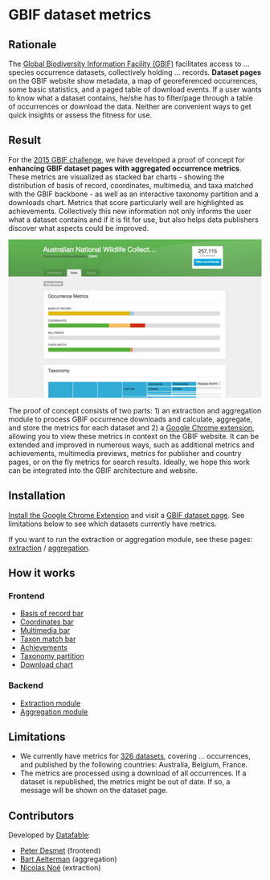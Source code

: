 # GBIF dataset metrics

## Rationale

The [Global Biodiversity Information Facility (GBIF)](http://www.gbif.org) facilitates access to ... species occurrence datasets, collectively holding ... records. **Dataset pages** on the GBIF website show metadata, a map of georeferenced occurrences, some basic statistics, and a paged table of download events. If a user wants to know what a dataset contains, he/she has to filter/page through a table of occurrences or download the data. Neither are convenient ways to get quick insights or assess the fitness for use.

## Result

For the [2015 GBIF challenge](http://gbif.challengepost.com/), we have developed a proof of concept for **enhancing GBIF dataset pages with aggregated occurrence metrics**. These metrics are visualized as stacked bar charts - showing the distribution of basis of record, coordinates, multimedia, and taxa matched with the GBIF backbone - as well as an interactive taxonomy partition and a downloads chart. Metrics that score particularly well are highlighted as achievements. Collectively this new information not only informs the user what a dataset contains and if it is fit for use, but also helps data publishers discover what aspects could be improved.

![Screenshot](documentation/images/screenshot.png)

The proof of concept consists of two parts: 1) an extraction and aggregation module to process GBIF occurrence downloads and calculate, aggregate, and store the metrics for each dataset and 2) a [Google Chrome extension](), allowing you to view these metrics in context on the GBIF website. It can be extended and improved in numerous ways, such as additional metrics and achievements, multimedia previews, metrics for publisher and country pages, or on the fly metrics for search results. Ideally, we hope this work can be integrated into the GBIF architecture and website.

## Installation

[Install the Google Chrome Extension]() and visit a [GBIF dataset page](http://www.gbif.org/dataset/0debafd0-6c8a-11de-8225-b8a03c50a862). See limitations below to see which datasets currently have metrics.

If you want to run the extraction or aggregation module, see these pages: [extraction](documentation/extraction.md) / [aggregation](aggregation_module/README.md).

## How it works

### Frontend

* [Basis of record bar](documentation/basis-of-record-bar.md)
* [Coordinates bar](coordinates-bar.md)
* [Multimedia bar](multimedia-bar.md)
* [Taxon match bar](taxon-match-bar.md)
* [Achievements](achievements.md)
* [Taxonomy partition](taxonomy-partition.md)
* [Download chart](download-chart.md)

### Backend

* [Extraction module](documentation/extraction.md)
* [Aggregation module](aggregation_module/README.md)

## Limitations

* We currently have metrics for [326 datasets](http://www.gbif.org/dataset/search?q=&publishing_country=BE&publishing_country=AU&publishing_country=FR&type=OCCURRENCE), covering ... occurrences, and published by the following countries: Australia, Belgium, France.
* The metrics are processed using a download of all occurrences. If a dataset is republished, the metrics might be out of date. If so, a message will be shown on the dataset page.

## Contributors

Developed by [Datafable](http://datafable.com):

* [Peter Desmet](https://twitter.com/peterdesmet) (frontend)
* [Bart Aelterman](https://twitter.com/bartaelterman) (aggregation)
* [Nicolas Noé](https://twitter.com/niconoe) (extraction)
